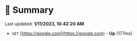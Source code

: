 # 📖 Summary
Last updated: **1/11/2023, 10:42:20 AM**

- `GET` [https://google.com](https://google.com) - **Up** (177ms)
